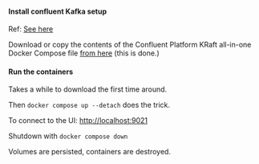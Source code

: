 #### Install confluent Kafka setup 

Ref: [See here](https://docs.confluent.io/platform/current/platform-quickstart.html)

Download or copy the contents of the Confluent Platform KRaft all-in-one Docker Compose file [from here](https://github.com/confluentinc/cp-all-in-one/tree/7.6.2-post/cp-all-in-one-kraft/docker-compose.yml) (this is done.)

#### Run the containers

Takes  a while to download the first time around.

Then `docker compose up --detach` does the trick.

To connect to the UI: [http://localhost:9021](http://localhost:9021)

Shutdown with `docker compose down`

Volumes are persisted, containers are destroyed.
